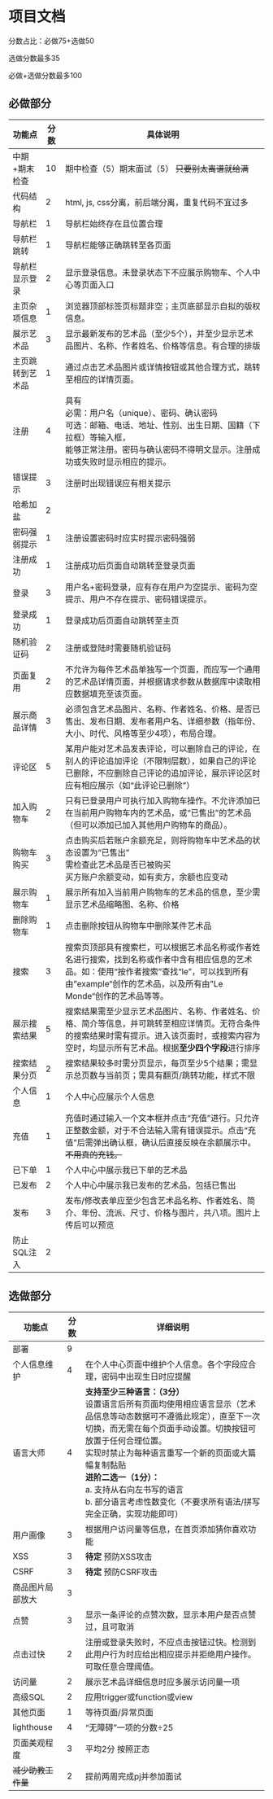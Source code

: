 # 项目文档

分数占比：必做75+选做50

选做分数最多35

必做+选做分数最多100

## 必做部分

| 功能点           | 分数 | 具体说明                                                     |
| ---------------- | ---- | ------------------------------------------------------------ |
| 中期+期末检查    | 10   | 期中检查（5）期末面试（5） ~~只要别太离谱就给满~~            |
| 代码结构         | 2    | html, js, css分离，前后端分离，重复代码不宜过多              |
| 导航栏           | 1    | 导航栏始终存在且位置合理                                     |
| 导航栏跳转       | 1    | 导航栏能够正确跳转至各页面                                   |
| 导航栏显示登录   | 2    | 显示登录信息。未登录状态下不应展示购物车、个人中心等页面入口 |
| 主页杂项信息     | 1    | 浏览器顶部标签页标题非空；主页底部显示自拟的版权信息。       |
| 展示艺术品       | 3    | 显示最新发布的艺术品（至少5个），并至少显示艺术品图片、名称、作者姓名、价格等信息。有合理的排版 |
| 主页跳转到艺术品 | 1    | 通过点击艺术品图片或详情按钮或其他合理方式，跳转至相应的详情页面。 |
| 注册             | 4    | 具有<br>必需：用户名（unique）、密码、确认密码<br>可选：邮箱、电话、地址、性别、出生日期、国籍（下拉框）等输入框，<br>能够正常注册。密码与确认密码不得明文显示。注册成功或失败时显示相应的提示。 |
| 错误提示         | 3    | 注册时出现错误应有相关提示                                   |
| 哈希加盐         | 2    |                                                              |
| 密码强弱提示     | 1    | 注册设置密码时应实时提示密码强弱                             |
| 注册成功         | 1    | 注册成功后页面自动跳转至登录页面                             |
| 登录             | 3    | 用户名+密码登录，应有存在用户为空提示、密码为空提示、用户不存在提示、密码错误提示。 |
| 登录成功         | 1    | 登录成功后页面自动跳转至主页                                 |
| 随机验证码       | 2    | 注册或登陆时需要随机验证码                                   |
| 页面复用         | 2    | 不允许为每件艺术品单独写一个页面，而应写一个通用的艺术品详情页面，并根据请求参数从数据库中读取相应数据填充至该页面。 |
| 展示商品详情     | 3    | 必须包含艺术品图片、名称、作者姓名、价格、是否已售出、发布日期、发布者用户名、详细参数（指年份、大小、时代、风格等至少4项），布局合理。 |
| 评论区           | 5    | 某用户能对艺术品发表评论，可以删除自己的评论，在别人的评论追加评论（不限制层数），如果自己的评论已删除，不应删除自己评论的追加评论，展示评论区时应有相应展示（如“此评论已删除”） |
| 加入购物车       | 2    | 只有已登录用户可执行加入购物车操作。不允许添加已在当前用户购物车内的艺术品，或“已售出”的艺术品（但可以添加已加入其他用户购物车的商品）。 |
| 购物车购买       | 3    | 点击购买后若账户余额充足，则将购物车中艺术品的状态设置为“已售出”<br/>需检查此艺术品是否已被购买<br />买方账户余额变动，如有卖方，余额也应变动 |
| 展示购物车       | 1    | 展示所有加入当前用户购物车的艺术品的信息，至少需显示艺术品缩略图、名称、价格 |
| 删除购物车       | 1    | 点击删除按钮从购物车中删除某件艺术品                         |
| 搜索             | 3    | 搜索页顶部具有搜索栏，可以根据艺术品名称或作者姓名进行搜索，找到名称或作者中含有相应信息的艺术品。如：使用“按作者搜索”查找“le”，可以找到所有由”example“创作的艺术品，以及所有由”Le Monde“创作的艺术品等等。 |
| 展示搜索结果     | 5    | 搜索结果需至少显示艺术品图片、名称、作者姓名、价格、简介等信息，并可跳转至相应详情页。无符合条件的搜索结果时需有提示。进入该页面时，或搜索内容为空时，均显示所有艺术品。根据**至少四个字段**进行排序 |
| 搜索结果分页     | 2    | 搜索结果较多时需分页显示，每页至少5个结果；需显示总页数与当前页；需具有翻页/跳转功能，样式不限 |
| 个人信息         | 1    | 个人中心应展示个人信息                                       |
| 充值             | 1    | 充值时通过输入一个文本框并点击“充值”进行。只允许正整数金额，对于不合法输入需有错误提示。点击“充值”后需弹出确认框，确认后直接反映在余额展示中。~~不用真的充钱。~~ |
| 已下单           | 1    | 个人中心中展示我已下单的艺术品                               |
| 已发布           | 2    | 个人中心中展示我已发布的艺术品，包括已售出                   |
| 发布             | 3    | 发布/修改表单应至少包含艺术品名称、作者姓名、简介、年份、流派、尺寸、价格与图片，共八项。图片上传后可以预览 |
| 防止SQL注入      | 2    |                                                              |



## 选做部分

| 功能点             | 分数 | 详细说明                                                     |
| ------------------ | ---- | ------------------------------------------------------------ |
| 部署               | 9    |                                                              |
| 个人信息维护       | 4    | 在个人中心页面中维护个人信息。各个字段应合理，密码中出现生日时应提醒 |
| 语言大师           | 4    | **支持至少三种语言：（3分）**<br/>设置语言后所有页面均使用相应语言显示（艺术品信息等动态数据可不遵循此规定），直至下一次切换，而无需在每个页面手动设置。切换按钮可放置于任何合理位置。<br />实现时禁止为每种语言重写一个新的页面或大篇幅复制黏贴<br />**进阶二选一（1分）：**<br />a. 支持从右向左书写的语言<br />b. 部分语言考虑性数变化（不要求所有语法/拼写完全正确，实现功能即可） |
| 用户画像           | 3    | 根据用户访问量等信息，在首页添加猜你喜欢功能                 |
| XSS                | 3    | **待定** 预防XSS攻击                                         |
| CSRF               | 3    | **待定** 预防CSRF攻击                                        |
| 商品图片局部放大   | 3    |                                                              |
| 点赞               | 3    | 显示一条评论的点赞次数，显示本用户是否点赞过，且可取消       |
| 点击过快           | 2    | 注册或登录失败时，不应点击按钮过快。检测到此用户行为时应给出相应提示并拒绝用户操作。可取任意合理阈值。 |
| 访问量             | 2    | 展示艺术品详细信息时应多展示访问量一项                       |
| 高级SQL            | 2    | 应用trigger或function或view                                  |
| 其他页面           | 1    | 等待页面/异常页面                                            |
| lighthouse         | 4    | “无障碍”一项的分数÷25                                        |
| 页面美观程度       | 3    | 平均2分 按照正态                                             |
| ~~减少助教工作量~~ | 2    | 提前两周完成pj并参加面试                                     |

